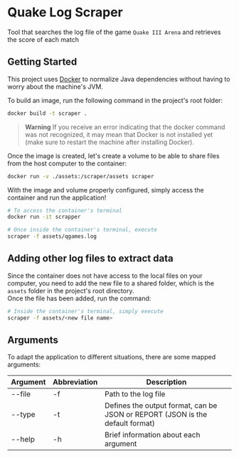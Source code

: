 # Quake Log Scraper
Tool that searches the log file of the game `Quake III Arena` and retrieves the score of each match 

## Getting Started
This project uses [Docker](https://www.docker.com/) to normalize Java dependencies without having to worry about
the machine's JVM.

To build an image, run the following command in the project's root folder:
```bash
docker build -t scraper .
```
> **Warning**
> If you receive an error indicating that the docker command was not recognized, it may mean that Docker is not installed 
> yet (make sure to restart the machine after installing Docker).

Once the image is created, let's create a volume to be able to share files from the host computer to the container:
```bash
docker run -v ./assets:/scraper/assets scraper
```

With the image and volume properly configured, simply access the container and run the application!
```bash
# To access the container's terminal
docker run -it scrapper

# Once inside the container's terminal, execute
scraper -f assets/qgames.log
```

## Adding other log files to extract data

Since the container does not have access to the local files on your computer, you need to add the new file
to a shared folder, which is the `assets` folder in the project's root directory.<br>
Once the file has been added, run the command:
```bash
# Inside the container's terminal, simply execute
scraper -f assets/<new file name>
```

## Arguments

To adapt the application to different situations, there are some mapped arguments:

| Argument | Abbreviation | Description                                                                   |
|----------|--------------|-------------------------------------------------------------------------------|
| --file   | -f           | Path to the log file                                                          |
| --type   | -t           | Defines the output format, can be JSON or REPORT (JSON is the default format) |
| --help   | -h           | Brief information about each argument                                         |
